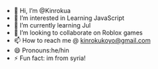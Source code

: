 - 👋 Hi, I’m @Kinrokua
- 👀 I’m interested in Learning JavaScript
- 🌱 I’m currently learning Jul
- 💞️ I’m looking to collaborate on Roblox games
- 📫 How to reach me @ kinrokukoyo@gmail.com
- 😄 Pronouns:he/hin
- ⚡ Fun fact: im from syria!
<!---
Kinrokua/Kinrokua is a ✨ special ✨ repository because its `README.md` (this file) appears on your GitHub profile.
You can click the Preview link to take a look at your changes.
--->
